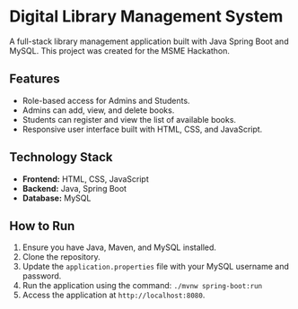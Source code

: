 # Digital Library Management System

A full-stack library management application built with Java Spring Boot and MySQL. This project was created for the MSME Hackathon.

## Features
- Role-based access for Admins and Students.
- Admins can add, view, and delete books.
- Students can register and view the list of available books.
- Responsive user interface built with HTML, CSS, and JavaScript.

## Technology Stack
- **Frontend:** HTML, CSS, JavaScript
- **Backend:** Java, Spring Boot
- **Database:** MySQL

## How to Run
1.  Ensure you have Java, Maven, and MySQL installed.
2.  Clone the repository.
3.  Update the `application.properties` file with your MySQL username and password.
4.  Run the application using the command: `./mvnw spring-boot:run`
5.  Access the application at `http://localhost:8080`.